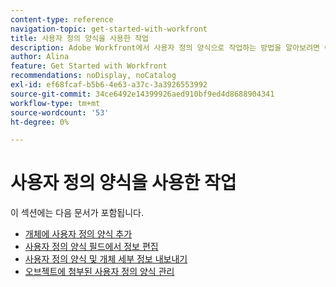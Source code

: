 ```yaml
---
content-type: reference
navigation-topic: get-started-with-workfront
title: 사용자 정의 양식을 사용한 작업
description: Adobe Workfront에서 사용자 정의 양식으로 작업하는 방법을 알아보려면 이 문서를 검토하십시오.
author: Alina
feature: Get Started with Workfront
recommendations: noDisplay, noCatalog
exl-id: ef68fcaf-b5b6-4e63-a37c-3a3926553992
source-git-commit: 34ce6492e14399926aed910bf9ed4d8688904341
workflow-type: tm+mt
source-wordcount: '53'
ht-degree: 0%

---
```


# 사용자 정의 양식을 사용한 작업

이 섹션에는 다음 문서가 포함됩니다.

* [개체에 사용자 정의 양식 추가](../../workfront-basics/work-with-custom-forms/add-a-custom-form-to-an-object.md)
* [사용자 정의 양식 필드에서 정보 편집](../../workfront-basics/work-with-custom-forms/edit-custom-forms.md)
* [사용자 정의 양식 및 개체 세부 정보 내보내기](../../workfront-basics/work-with-custom-forms/export-custom-forms-details.md)
* [오브젝트에 첨부된 사용자 정의 양식 관리](../../workfront-basics/work-with-custom-forms/manage-custom-forms-attached-to-objects.md)
